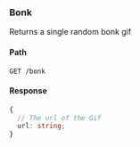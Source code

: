 ### Bonk

Returns a single random bonk gif

#### Path

```HTTP
GET /bonk
```

#### Response

```ts
{
  // The url of the Gif
  url: string;
}
```

